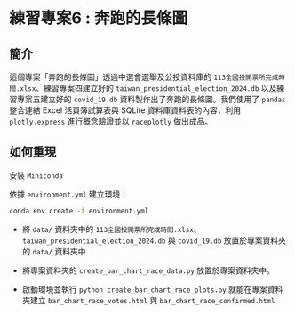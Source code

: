 # 練習專案6 : 奔跑的長條圖

## 簡介

這個專案「奔跑的長條圖」透過中選會選舉及公投資料庫的 `113全國投開票所完成時間.xlsx`、練習專案四建立好的 `taiwan_presidential_election_2024.db` 以及練習專案五建立好的 `covid_19.db` 資料製作出了奔跑的長條圖。我們使用了 `pandas` 整合連結 Excel 活頁簿試算表與 SQLite 資料庫資料表的內容，利用 `plotly.express` 進行概念驗證並以 `raceplotly` 做出成品。

## 如何重現

安裝 `Miniconda`

依據 `environment.yml` 建立環境：

``` bash
conda env create -f environment.yml
```

- 將 `data/` 資料夾中的 `113全國投開票所完成時間.xlsx`、`taiwan_presidential_election_2024.db` 與 `covid_19.db` 放置於專案資料夾的 `data/` 資料夾中

- 將專案資料夾的 `create_bar_chart_race_data.py` 放置於專案資料夾中。

- 啟動環境並執行 `python create_bar_chart_race_plots.py` 就能在專案資料夾建立 `bar_chart_race_votes.html` 與 `bar_chart_race_confirmed.html`